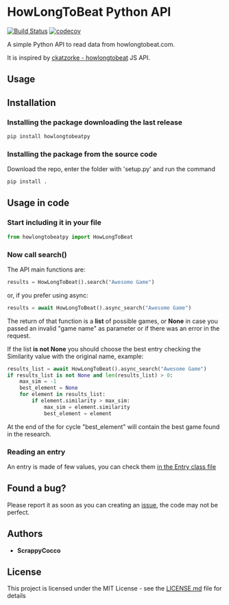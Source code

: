 # HowLongToBeat Python API
[![Build Status](https://travis-ci.org/ScrappyCocco/HowLongToBeat-PythonAPI.svg?branch=master)](https://travis-ci.org/ScrappyCocco/HowLongToBeat-PythonAPI)
[![codecov](https://codecov.io/gh/ScrappyCocco/HowLongToBeat-PythonAPI/branch/master/graph/badge.svg)](https://codecov.io/gh/ScrappyCocco/HowLongToBeat-PythonAPI)

A simple Python API to read data from howlongtobeat.com.

It is inspired by [ckatzorke - howlongtobeat](https://github.com/ckatzorke/howlongtobeat) JS API.

## Usage

## Installation

### Installing the package downloading the last release

```python
pip install howlongtobeatpy
```

### Installing the package from the source code

Download the repo, enter the folder with 'setup.py' and run the command

```python
pip install .
```

## Usage in code

### Start including it in your file

```python
from howlongtobeatpy import HowLongToBeat
```

### Now call search()

The API main functions are:

```python
results = HowLongToBeat().search("Awesome Game")
```

or, if you prefer using async:

```python
results = await HowLongToBeat().async_search("Awesome Game")
```

The return of that function is a **list** of possible games, or **None** in case you passed an invalid "game name" as parameter or if there was an error in the request.

If the list **is not None** you should choose the best entry checking the Similarity value with the original name, example:

```python
results_list = await HowLongToBeat().async_search("Awesome Game")
if results_list is not None and len(results_list) > 0:
    max_sim = -1
    best_element = None
    for element in results_list:
        if element.similarity > max_sim:
            max_sim = element.similarity
            best_element = element
```

At the end of the for cycle "best_element" will contain the best game found in the research.

### Reading an entry

An entry is made of few values, you can check them [in the Entry class file](https://github.com/ScrappyCocco/HowLongToBeat-PythonAPI/blob/master/howlongtobeatpy/howlongtobeatpy/HowLongToBeatEntry.py)

## Found a bug?

Please report it as soon as you can creating an [issue](https://github.com/ScrappyCocco/HowLongToBeat-PythonAPI/issues/new), the code may not be perfect.

## Authors

* **ScrappyCocco**

## License

This project is licensed under the MIT License - see the [LICENSE.md](LICENSE.md) file for details
